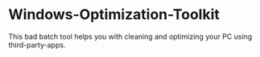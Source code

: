 # Windows-Optimization-Toolkit
This bad batch tool helps you with cleaning and optimizing your PC using third-party-apps.
